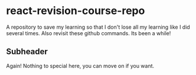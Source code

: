 # react-revision-course-repo
A repository to save my learning so that I don't lose all my learning like I did several times.
Also revisit these github commands. Its been a while!

## Subheader
Again! Nothing to special here, you can move on if you want.

